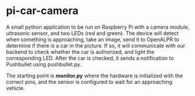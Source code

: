 # pi-car-camera

A small python application to be run on Raspberry Pi with a camera module, ultrasonic sensor, and two LEDs (red and green). The device will detect when something is approaching, take an image, send it to OpenALPR to determine if there is a car in the picture. If so, it will communicate with our backend to check whether the car is authorized, and light the corresponding LED. After the car is checked, it sends a notification to Pushbullet using pushbullet.py.

The starting point is **monitor.py** where the hardware is initialized with the correct pins, and the sensor is configured to wait for an approaching vehicle.
